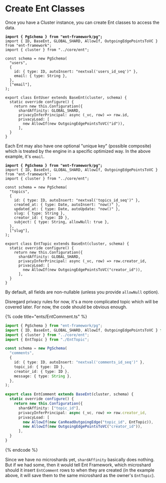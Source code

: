 # Create Ent Classes

Once you have a Cluster instance, you can create Ent classes to access the data.

<pre class="language-typescript" data-title="ents/EntUser.ts"><code class="lang-typescript"><strong>import { PgSchema } from "ent-framework/pg";
</strong>import { ID, BaseEnt, GLOBAL_SHARD, AllowIf, OutgoingEdgePointsToVC } from "ent-framework";
import { cluster } from "../core/ent";

const schema = new PgSchema(
  "users",
  {
    id: { type: ID, autoInsert: "nextval('users_id_seq')" },
    email: { type: String },
  },
  ["email"],
);

export class EntUser extends BaseEnt(cluster, schema) {
  static override configure() {
    return new this.Configuration({
      shardAffinity: GLOBAL_SHARD,
      privacyInferPrincipal: async (_vc, row) => row.id,
      privacyLoad: [
        new AllowIf(new OutgoingEdgePointsToVC("id")),
      ],
  }
}
</code></pre>

Each Ent may also have one optional "unique key" (possible composite) which is treated by the engine in a specific optimized way. In the above example, it's `email`.

<pre class="language-typescript" data-title="ents/EntTopic.ts"><code class="lang-typescript"><strong>import { PgSchema } from "ent-framework/pg";
</strong>import { ID, BaseEnt, GLOBAL_SHARD, AllowIf, OutgoingEdgePointsToVC } from "ent-framework";
import { cluster } from "../core/ent";

const schema = new PgSchema(
  "topics",
  {
    id: { type: ID, autoInsert: "nextval('topics_id_seq')" },
    created_at: { type: Date, autoInsert: "now()" },
    updated_at: { type: Date, autoUpdate: "now()" },
    slug: { type: String },
    creator_id: { type: ID },
    subject: { type: String, allowNull: true },
  },
  ["slug"],
);

export class EntTopic extends BaseEnt(cluster, schema) {
  static override configure() {
    return new this.Configuration({
      shardAffinity: GLOBAL_SHARD,
      privacyInferPrincipal: async (_vc, row) => row.creator_id,
      privacyLoad: [
        new AllowIf(new OutgoingEdgePointsToVC("creator_id")),
      ],
  }
}
</code></pre>

By default, all fields are non-nullable (unless you provide `allowNull` option).

Disregard privacy rules for now, it's a more complicated topic which will be covered later. For now, the code should be obvious enough.

{% code title="ents/EntComment.ts" %}
```typescript
import { PgSchema } from "ent-framework/pg";
import { ID, BaseEnt, GLOBAL_SHARD, AllowIf, OutgoingEdgePointsToVC } from "ent-framework";
import { cluster } from "../core/ent";
import { EntTopic } from "./EntTopic";

const schema = new PgSchema(
  "comments",
  {
    id: { type: ID, autoInsert: "nextval('comments_id_seq')" },
    topic_id: { type: ID },
    creator_id: { type: ID },
    message: { type: String },
  },
);

export class EntComment extends BaseEnt(cluster, schema) {
  static override configure() {
    return new this.Configuration({
      shardAffinity: ["topic_id"],
      privacyInferPrincipal: async (_vc, row) => row.creator_id,
      privacyLoad: [
        new AllowIf(new CanReadOutgoingEdge("topic_id", EntTopic)),
        new AllowIf(new OutgoingEdgePointsToVC("creator_id")),
      ],
  }
}
```
{% endcode %}

Since we have no microshards yet, `shardAffinity` basically does nothing. But if we had some, then it would tell Ent Framework, which microshard should it insert `EntComment` rows to when they are created (in the example above, it will save them to the same microshard as the owner's `EntTopic`).
